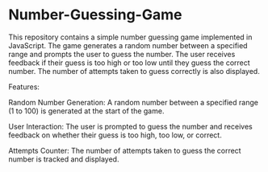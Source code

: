 # Number-Guessing-Game
This repository contains a simple number guessing game implemented in JavaScript. The game generates a random number between a specified range and prompts the user to guess the number. The user receives feedback if their guess is too high or too low until they guess the correct number. The number of attempts taken to guess correctly is also displayed.

Features:

Random Number Generation: A random number between a specified range (1 to 100) is generated at the start of the game.

User Interaction: The user is prompted to guess the number and receives feedback on whether their guess is too high, too low, or correct.

Attempts Counter: The number of attempts taken to guess the correct number is tracked and displayed.
